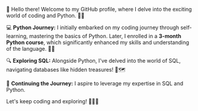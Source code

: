 🎉 Hello there! Welcome to my GitHub profile, where I delve into the exciting world of coding and Python. 🐍✨

💻 **Python Journey:** I initially embarked on my coding journey through self-learning, mastering the basics of Python. Later, I enrolled in a **3-month Python course**, which significantly enhanced my skills and understanding of the language. 🚶‍♂️

🔍 **Exploring SQL:** Alongside Python, I've delved into the world of SQL, navigating databases like hidden treasures! 💎🗺️

🚀 **Continuing the Journey:** I aspire to leverage my expertise in SQL and Python.

Let's keep coding and exploring! 🚀🐍✨
